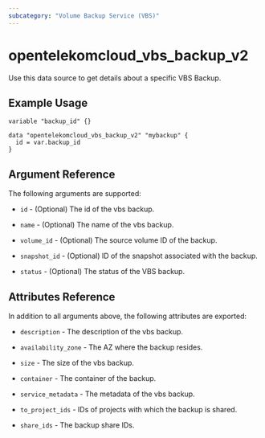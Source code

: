 ```yaml
---
subcategory: "Volume Backup Service (VBS)"
---
```


# opentelekomcloud_vbs_backup_v2

Use this data source to get details about a specific VBS Backup.

## Example Usage

```hcl
variable "backup_id" {}

data "opentelekomcloud_vbs_backup_v2" "mybackup" {
  id = var.backup_id
}
```

## Argument Reference

The following arguments are supported:

* `id` - (Optional) The id of the vbs backup.

* `name` - (Optional) The name of the vbs backup.

* `volume_id` - (Optional) The source volume ID of the backup.

* `snapshot_id` - (Optional) ID of the snapshot associated with the backup.

* `status` - (Optional) The status of the VBS backup.

## Attributes Reference

In addition to all arguments above, the following attributes are exported:

* `description` - The description of the vbs backup.

* `availability_zone` - The AZ where the backup resides.

* `size` - The size of the vbs backup.

* `container` - The container of the backup.

* `service_metadata` - The metadata of the vbs backup.

* `to_project_ids` - IDs of projects with which the backup is shared.

* `share_ids` - The backup share IDs.
